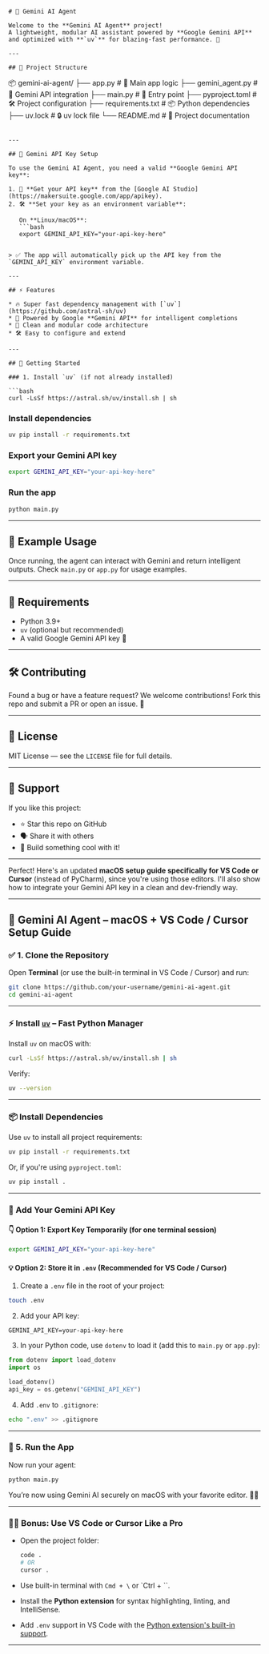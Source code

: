 ```markdow
# 🤖 Gemini AI Agent

Welcome to the **Gemini AI Agent** project!  
A lightweight, modular AI assistant powered by **Google Gemini API** and optimized with **`uv`** for blazing-fast performance. 🚀

---

## 📁 Project Structure

```

📦 gemini-ai-agent/
├── app.py               # 🎯 Main app logic
├── gemini\_agent.py      # 🧠 Gemini API integration
├── main.py              # 🚪 Entry point
├── pyproject.toml       # 🛠️ Project configuration
├── requirements.txt     # 📦 Python dependencies
├── uv.lock              # 🔒 uv lock file
└── README.md            # 📖 Project documentation

````

---

## 🔐 Gemini API Key Setup

To use the Gemini AI Agent, you need a valid **Google Gemini API key**:

1. 🔑 **Get your API key** from the [Google AI Studio](https://makersuite.google.com/app/apikey).
2. 🛠️ **Set your key as an environment variable**:

   On **Linux/macOS**:
   ```bash
   export GEMINI_API_KEY="your-api-key-here"
````
```

> ✅ The app will automatically pick up the API key from the `GEMINI_API_KEY` environment variable.

---

## ⚡ Features

* 🔥 Super fast dependency management with [`uv`](https://github.com/astral-sh/uv)
* 🧠 Powered by Google **Gemini API** for intelligent completions
* 🧩 Clean and modular code architecture
* 🛠️ Easy to configure and extend

---

## 🚀 Getting Started

### 1. Install `uv` (if not already installed)

```bash
curl -LsSf https://astral.sh/uv/install.sh | sh
```

###  Install dependencies

```bash
uv pip install -r requirements.txt
```

###  Export your Gemini API key

```bash
export GEMINI_API_KEY="your-api-key-here"
```

###  Run the app

```bash
python main.py
```

---

## 🧪 Example Usage

Once running, the agent can interact with Gemini and return intelligent outputs.
Check `main.py` or `app.py` for usage examples.

---

## 📌 Requirements

* Python 3.9+
* `uv` (optional but recommended)
* A valid Google Gemini API key 🔐

---

## 🛠️ Contributing

Found a bug or have a feature request?
We welcome contributions! Fork this repo and submit a PR or open an issue. 🙌

---

## 📄 License

MIT License — see the `LICENSE` file for full details.

---

## 🌟 Support

If you like this project:

* ⭐ Star this repo on GitHub
* 🗣️ Share it with others
* 🧠 Build something cool with it!

---
Perfect! Here's an updated **macOS setup guide specifically for VS Code or Cursor** (instead of PyCharm), since you're using those editors. I'll also show how to integrate your Gemini API key in a clean and dev-friendly way.

---

## 🧠 Gemini AI Agent – macOS + VS Code / Cursor Setup Guide

### ✅ 1. Clone the Repository

Open **Terminal** (or use the built-in terminal in VS Code / Cursor) and run:

```bash
git clone https://github.com/your-username/gemini-ai-agent.git
cd gemini-ai-agent
```

---

### ⚡ Install [`uv`](https://github.com/astral-sh/uv) – Fast Python Manager

Install `uv` on macOS with:

```bash
curl -LsSf https://astral.sh/uv/install.sh | sh
```

Verify:

```bash
uv --version
```

---

### 📦  Install Dependencies

Use `uv` to install all project requirements:

```bash
uv pip install -r requirements.txt
```

Or, if you're using `pyproject.toml`:

```bash
uv pip install .
```

---

### 🔐 Add Your Gemini API Key

#### 👇 Option 1: Export Key Temporarily (for one terminal session)

```bash
export GEMINI_API_KEY="your-api-key-here"
```

#### 💡 Option 2: Store it in `.env` (Recommended for VS Code / Cursor)

1. Create a `.env` file in the root of your project:

```bash
touch .env
```

2. Add your API key:

```
GEMINI_API_KEY=your-api-key-here
```

3. In your Python code, use `dotenv` to load it (add this to `main.py` or `app.py`):

```python
from dotenv import load_dotenv
import os

load_dotenv()
api_key = os.getenv("GEMINI_API_KEY")
```

4. Add `.env` to `.gitignore`:

```bash
echo ".env" >> .gitignore
```

---

### 🚀 5. Run the App

Now run your agent:

```bash
python main.py
```

You’re now using Gemini AI securely on macOS with your favorite editor. 🧠💡

---

### 🧑‍💻 Bonus: Use VS Code or Cursor Like a Pro

* Open the project folder:

  ```bash
  code .
  # OR
  cursor .
  ```

* Use built-in terminal with `Cmd + \` or \`Ctrl + \`\`.

* Install the **Python extension** for syntax highlighting, linting, and IntelliSense.

* Add `.env` support in VS Code with the [Python extension's built-in support](https://code.visualstudio.com/docs/python/environments#_environment-variable-definitions-file).

---
